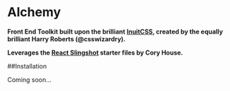 # Alchemy

**Front End Toolkit built upon the brilliant [InuitCSS](https://github.com/inuitcss), created by the equally brilliant Harry Roberts (@csswizardry).**

**Leverages the [React Slingshot](https://github.com/coryhouse/react-slingshot) starter files by Cory House.**

##Installation

Coming soon...
